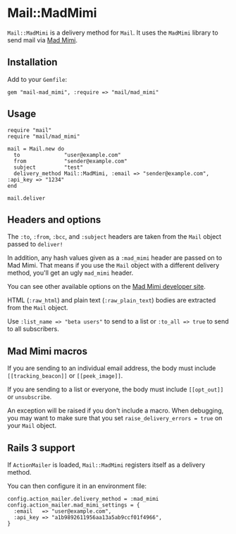 # Mail::MadMimi

`Mail::MadMimi` is a delivery method for `Mail`.
It uses the `MadMimi` library to send mail via [Mad Mimi][1].

## Installation

Add to your `Gemfile`:

    gem "mail-mad_mimi", :require => "mail/mad_mimi"

## Usage

    require "mail"
    require "mail/mad_mimi"

    mail = Mail.new do
      to              "user@example.com"
      from            "sender@example.com"
      subject         "test"
      delivery_method Mail::MadMimi, :email => "sender@example.com", :api_key => "1234"
    end

    mail.deliver

## Headers and options

The `:to`, `:from`, `:bcc`, and `:subject`
headers are taken from the `Mail` object passed to
`deliver!`

In addition, any hash values given as a `:mad_mimi` header are
passed on to Mad Mimi. That means if you use the `Mail` object with
a different delivery method, you'll get an ugly `mad_mimi` header.

You can see other available options on the [Mad Mimi developer site][2].

HTML (`:raw_html`) and plain text (`:raw_plain_text`) bodies are extracted
from the `Mail` object.

Use `:list_name => "beta users"` to send to a list or `:to_all => true`
to send to all subscribers.

## Mad Mimi macros

If you are sending to an individual email address, the body must
include `[[tracking_beacon]]` or `[[peek_image]]`.

If you are sending to a list or everyone, the body must include
`[[opt_out]]` or `unsubscribe`.

An exception will be raised if you don't include a macro. When debugging,
you may want to make sure that you set `raise_delivery_errors = true`
on your `Mail` object.

## Rails 3 support

If `ActionMailer` is loaded, `Mail::MadMimi` registers itself as a
delivery method.

You can then configure it in an environment file:

    config.action_mailer.delivery_method = :mad_mimi
    config.action_mailer.mad_mimi_settings = {
      :email   => "user@example.com",
      :api_key => "a1b9892611956aa13a5ab9ccf01f4966",
    }

[1]: http://madmimi.com
[2]: http://madmimi.com/developer/mailer/transactional
